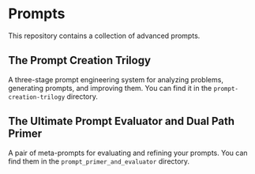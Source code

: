 # Prompts

This repository contains a collection of advanced prompts.

## The Prompt Creation Trilogy

A three-stage prompt engineering system for analyzing problems, generating prompts, and improving them. You can find it in the `prompt-creation-trilogy` directory.

## The Ultimate Prompt Evaluator and Dual Path Primer

A pair of meta-prompts for evaluating and refining your prompts. You can find them in the `prompt_primer_and_evaluator` directory.
